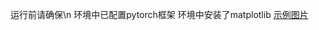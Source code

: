 运行前请确保\n
环境中已配置pytorch框架
环境中安装了matplotlib
[示例图片](https://github.com/Endorph1n513/pytorch/blob/main/epoch_200.png)
